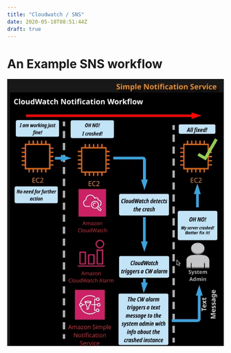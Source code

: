 ```yaml
---
title: "Cloudwatch / SNS"
date: 2020-05-18T08:51:44Z
draft: true
---
```


# An Example SNS workflow

![A Simple example](2020-05-18-18-54-14.png)
